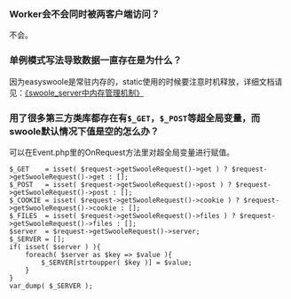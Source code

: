 ### Worker会不会同时被两客户端访问？
不会。
### 单例模式写法导致数据一直存在是为什么？
因为easyswoole是常驻内存的，static使用的时候要注意时机释放，详细文档请见：[《swoole_server中内存管理机制》](https://wiki.swoole.com/wiki/page/324.html)
### 用了很多第三方类库都存在有`$_GET`，`$_POST`等超全局变量，而swoole默认情况下值是空的怎么办？
可以在Event.php里的OnRequest方法里对超全局变量进行赋值。
```
$_GET    = isset( $request->getSwooleRequest()->get ) ? $request->getSwooleRequest()->get : [];
$_POST   = isset( $request->getSwooleRequest()->post ) ? $request->getSwooleRequest()->post : [];
$_COOKIE = isset( $request->getSwooleRequest()->cookie ) ? $request->getSwooleRequest()->cookie : [];
$_FILES  = isset( $request->getSwooleRequest()->files ) ? $request->getSwooleRequest()->files : [];
$server  = $request->getSwooleRequest()->server;
$_SERVER = [];
if( isset( $server ) ){
	foreach( $server as $key => $value ){
		$_SERVER[strtoupper( $key )] = $value;
	}
}
var_dump( $_SERVER );

```

<script>
    var _hmt = _hmt || [];
    (function() {
        var hm = document.createElement("script");
        hm.src = "https://hm.baidu.com/hm.js?4c8d895ff3b25bddb6fa4185c8651cc3";
        var s = document.getElementsByTagName("script")[0];
        s.parentNode.insertBefore(hm, s);
    })();
</script>
<script>
(function(){
    var bp = document.createElement('script');
    var curProtocol = window.location.protocol.split(':')[0];
    if (curProtocol === 'https') {
        bp.src = 'https://zz.bdstatic.com/linksubmit/push.js';        
    }
    else {
        bp.src = 'http://push.zhanzhang.baidu.com/push.js';
    }
    var s = document.getElementsByTagName("script")[0];
    s.parentNode.insertBefore(bp, s);
})();
</script>

